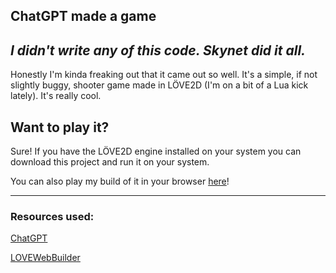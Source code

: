 ## ChatGPT made a game
*I didn't write any of this code. Skynet did it all.*
---

Honestly I'm kinda freaking out that it came out so well. It's a simple, if not slightly buggy, shooter game made in LÖVE2D (I'm on a bit of a Lua kick lately). It's really cool.

## Want to play it?

Sure! If you have the LÖVE2D engine installed on your system you can download this project and run it on your system.

You can also play my build of it in your browser [here](https://datoneguy246.github.io/ChatGPT-Game)!

---
### Resources used:
[ChatGPT](https://chat.openai.com)

[LOVEWebBuilder](https://schellingb.github.io/LoveWebBuilder)
